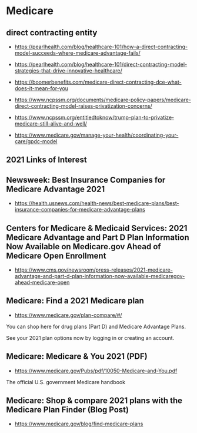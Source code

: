 # Medicare

## direct contracting entity

* https://pearlhealth.com/blog/healthcare-101/how-a-direct-contracting-model-succeeds-where-medicare-advantage-fails/
* https://pearlhealth.com/blog/healthcare-101/direct-contracting-model-strategies-that-drive-innovative-healthcare/
* https://boomerbenefits.com/medicare-direct-contracting-dce-what-does-it-mean-for-you
* https://www.ncpssm.org/documents/medicare-policy-papers/medicare-direct-contracting-model-raises-privatization-concerns/
* https://www.ncpssm.org/entitledtoknow/trump-plan-to-privatize-medicare-still-alive-and-well/

* https://www.medicare.gov/manage-your-health/coordinating-your-care/gpdc-model

## 2021 Links of Interest

## Newsweek: Best Insurance Companies for Medicare Advantage 2021

* https://health.usnews.com/health-news/best-medicare-plans/best-insurance-companies-for-medicare-advantage-plans

## Centers for Medicare & Medicaid Services: 2021 Medicare Advantage and Part D Plan Information Now Available on Medicare.gov Ahead of Medicare Open Enrollment

* https://www.cms.gov/newsroom/press-releases/2021-medicare-advantage-and-part-d-plan-information-now-available-medicaregov-ahead-medicare-open

## Medicare: Find a 2021 Medicare plan

* https://www.medicare.gov/plan-compare/#/

You can shop here for drug plans (Part D) and Medicare Advantage Plans.

See your 2021 plan options now by logging in or creating an account.

## Medicare: Medicare & You 2021 (PDF)

* https://www.medicare.gov/Pubs/pdf/10050-Medicare-and-You.pdf

The official U.S. government Medicare handbook

## Medicare: Shop & compare 2021 plans with the Medicare Plan Finder (Blog Post)

* https://www.medicare.gov/blog/find-medicare-plans
